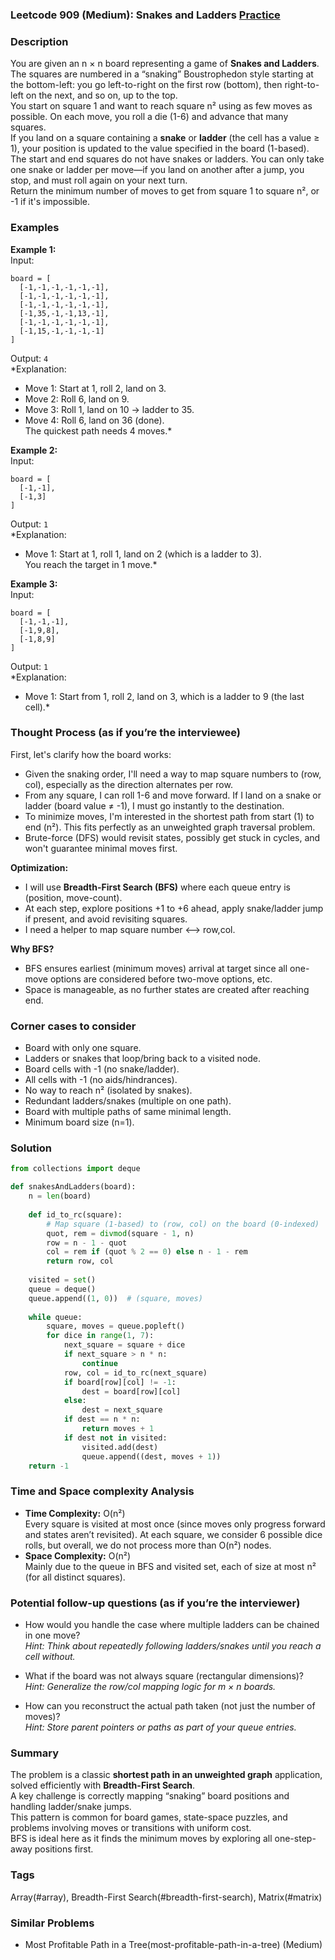 ### Leetcode 909 (Medium): Snakes and Ladders [Practice](https://leetcode.com/problems/snakes-and-ladders)

### Description  
You are given an n × n board representing a game of **Snakes and Ladders**. The squares are numbered in a “snaking” Boustrophedon style starting at the bottom-left: you go left-to-right on the first row (bottom), then right-to-left on the next, and so on, up to the top.  
You start on square 1 and want to reach square n² using as few moves as possible. On each move, you roll a die (1-6) and advance that many squares.  
If you land on a square containing a **snake** or **ladder** (the cell has a value ≥ 1), your position is updated to the value specified in the board (1-based). The start and end squares do not have snakes or ladders. You can only take one snake or ladder per move—if you land on another after a jump, you stop, and must roll again on your next turn.  
Return the minimum number of moves to get from square 1 to square n², or -1 if it's impossible.

### Examples  

**Example 1:**  
Input:  
```
board = [
  [-1,-1,-1,-1,-1,-1],
  [-1,-1,-1,-1,-1,-1],
  [-1,-1,-1,-1,-1,-1],
  [-1,35,-1,-1,13,-1],
  [-1,-1,-1,-1,-1,-1],
  [-1,15,-1,-1,-1,-1]
]
```  
Output: `4`  
*Explanation:  
- Move 1: Start at 1, roll 2, land on 3.  
- Move 2: Roll 6, land on 9.  
- Move 3: Roll 1, land on 10 → ladder to 35.  
- Move 4: Roll 6, land on 36 (done).  
The quickest path needs 4 moves.*

**Example 2:**  
Input:  
```
board = [
  [-1,-1],
  [-1,3]
]
```  
Output: `1`  
*Explanation:  
- Move 1: Start at 1, roll 1, land on 2 (which is a ladder to 3).  
You reach the target in 1 move.*

**Example 3:**  
Input:  
```
board = [
  [-1,-1,-1],
  [-1,9,8],
  [-1,8,9]
]
```  
Output: `1`  
*Explanation:  
- Move 1: Start from 1, roll 2, land on 3, which is a ladder to 9 (the last cell).*

### Thought Process (as if you’re the interviewee)  
First, let's clarify how the board works:
- Given the snaking order, I'll need a way to map square numbers to (row, col), especially as the direction alternates per row.
- From any square, I can roll 1-6 and move forward. If I land on a snake or ladder (board value ≠ -1), I must go instantly to the destination.
- To minimize moves, I'm interested in the shortest path from start (1) to end (n²). This fits perfectly as an unweighted graph traversal problem.
- Brute-force (DFS) would revisit states, possibly get stuck in cycles, and won't guarantee minimal moves first.

**Optimization:**  
- I will use **Breadth-First Search (BFS)** where each queue entry is (position, move-count).
- At each step, explore positions +1 to +6 ahead, apply snake/ladder jump if present, and avoid revisiting squares.
- I need a helper to map square number ⟷ row,col.

**Why BFS?**  
- BFS ensures earliest (minimum moves) arrival at target since all one-move options are considered before two-move options, etc.  
- Space is manageable, as no further states are created after reaching end.

### Corner cases to consider  
- Board with only one square.
- Ladders or snakes that loop/bring back to a visited node.
- Board cells with -1 (no snake/ladder).
- All cells with -1 (no aids/hindrances).
- No way to reach n² (isolated by snakes).
- Redundant ladders/snakes (multiple on one path).
- Board with multiple paths of same minimal length.
- Minimum board size (n=1).

### Solution

```python
from collections import deque

def snakesAndLadders(board):
    n = len(board)
    
    def id_to_rc(square):
        # Map square (1-based) to (row, col) on the board (0-indexed)
        quot, rem = divmod(square - 1, n)
        row = n - 1 - quot
        col = rem if (quot % 2 == 0) else n - 1 - rem
        return row, col
    
    visited = set()
    queue = deque()
    queue.append((1, 0))  # (square, moves)
    
    while queue:
        square, moves = queue.popleft()
        for dice in range(1, 7):
            next_square = square + dice
            if next_square > n * n:
                continue
            row, col = id_to_rc(next_square)
            if board[row][col] != -1:
                dest = board[row][col]
            else:
                dest = next_square
            if dest == n * n:
                return moves + 1
            if dest not in visited:
                visited.add(dest)
                queue.append((dest, moves + 1))
    return -1
```

### Time and Space complexity Analysis  

- **Time Complexity:** O(n²)  
  Every square is visited at most once (since moves only progress forward and states aren’t revisited).
  At each square, we consider 6 possible dice rolls, but overall, we do not process more than O(n²) nodes.
- **Space Complexity:** O(n²)  
  Mainly due to the queue in BFS and visited set, each of size at most n² (for all distinct squares).

### Potential follow-up questions (as if you’re the interviewer)  

- How would you handle the case where multiple ladders can be chained in one move?  
  *Hint: Think about repeatedly following ladders/snakes until you reach a cell without.*

- What if the board was not always square (rectangular dimensions)?  
  *Hint: Generalize the row/col mapping logic for m × n boards.*

- How can you reconstruct the actual path taken (not just the number of moves)?  
  *Hint: Store parent pointers or paths as part of your queue entries.*

### Summary
The problem is a classic **shortest path in an unweighted graph** application, solved efficiently with **Breadth-First Search**.  
A key challenge is correctly mapping “snaking” board positions and handling ladder/snake jumps.  
This pattern is common for board games, state-space puzzles, and problems involving moves or transitions with uniform cost.  
BFS is ideal here as it finds the minimum moves by exploring all one-step-away positions first.

### Tags
Array(#array), Breadth-First Search(#breadth-first-search), Matrix(#matrix)

### Similar Problems
- Most Profitable Path in a Tree(most-profitable-path-in-a-tree) (Medium)